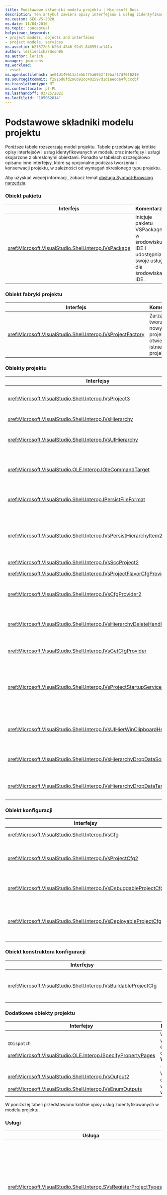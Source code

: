 ```yaml
---
title: Podstawowe składniki modelu projektu | Microsoft Docs
description: Ten artykuł zawiera opisy interfejsów i usług zidentyfikowanych w podstawowym modelu projektu oraz interfejsy i usługi skojarzone z obiektami.
ms.custom: SEO-VS-2020
ms.date: 11/04/2016
ms.topic: conceptual
helpviewer_keywords:
- project models, objects and interfaces
- project models, services
ms.assetid: b2f572d3-b26d-4846-92d1-84055fac141a
author: leslierichardson95
ms.author: lerich
manager: jmartens
ms.workload:
- vssdk
ms.openlocfilehash: ae01d149611afe5bf75a6952f19baff7d70f6210
ms.sourcegitcommit: f2916d8fd296b92cc402597d1d1eecda4f6cccbf
ms.translationtype: MT
ms.contentlocale: pl-PL
ms.lasthandoff: 03/25/2021
ms.locfileid: "105062814"
---
```

# <a name="project-model-core-components"></a>Podstawowe składniki modelu projektu
Poniższe tabele rozszerzają model projektu. Tabele przedstawiają krótkie opisy interfejsów i usług identyfikowanych w modelu oraz interfejsy i usługi skojarzone z określonymi obiektami. Ponadto w tabelach szczegółowo opisano inne interfejsy, które są opcjonalne podczas tworzenia i konserwacji projektu, w zależności od wymagań określonego typu projektu.

 Aby uzyskać więcej informacji, zobacz temat [obsługa Symbol-Browsing narzędzia](../../extensibility/internals/supporting-symbol-browsing-tools.md).

### <a name="package-object"></a>Obiekt pakietu

|Interfejs|Komentarze|
|---------------|--------------|
|<xref:Microsoft.VisualStudio.Shell.Interop.IVsPackage>|Inicjuje pakietu VSPackage w środowisku IDE i udostępnia swoje usługi dla środowiska IDE.|

### <a name="project-factory-object"></a>Obiekt fabryki projektu

|Interfejs|Komentarze|
|---------------|--------------|
|<xref:Microsoft.VisualStudio.Shell.Interop.IVsProjectFactory>|Zarządza tworzeniem nowych projektów i otwiera istniejące projekty.|

### <a name="project-objects"></a>Obiekty projektu

|Interfejsy|Komentarze|
|----------------|--------------|
|<xref:Microsoft.VisualStudio.Shell.Interop.IVsProject3>|Zarządza dodawaniem i usuwaniem elementów projektu, otwiera edytory i utrzymuje mapowanie między każdym monikerem dokumentu a `VSITEMID` . Dziedziczy z `IVsProject` i `IVsProject2` .|
|<xref:Microsoft.VisualStudio.Shell.Interop.IVsHierarchy>|Zarządza nawigacją i właściwościami wyświetlania oraz wyświetla zdarzenia.|
|<xref:Microsoft.VisualStudio.Shell.Interop.IVsUIHierarchy>|Włącza wykonywanie poleceń podobnie `IOleCommandTarget` jak w przypadku poleceń, takich jak wycinanie i zmiana nazwy, które są stosowane tylko wtedy, gdy fokus jest w Eksplorator rozwiązań.|
|<xref:Microsoft.VisualStudio.OLE.Interop.IOleCommandTarget>|Służy jako interfejs docelowy polecenia podstawowego dla hierarchii projektu. Jest to standardowy interfejs do wykonywania zapytań dotyczących obiektów w przypadku ich stanu lub stanu polecenia oraz uruchamiania poleceń. Dostępne, gdy nie masz fokusu w oknie projektu.|
|<xref:Microsoft.VisualStudio.Shell.Interop.IPersistFileFormat>|Koordynuje trwałość stanu projektu. Zazwyczaj stan projektu jest przechowywany jako plik projektu, ale można go dostosować do systemów magazynowania, które nie są oparte na plikach.|
|<xref:Microsoft.VisualStudio.Shell.Interop.IVsPersistHierarchyItem2>|Umożliwia projektowi zarządzanie wszystkimi aspektami trwałości dla elementów projektu, takich jak pliki na dysku lub obiekty w innych systemach magazynowania. `IVsPersistHierarchyItem2`Interfejs jest używany dla elementów, które nie implementują <xref:Microsoft.VisualStudio.Shell.Interop.IVsPersistDocData2> interfejsu.|
|<xref:Microsoft.VisualStudio.Shell.Interop.IVsSccProject2>|Koordynuje interakcje z kontrolą kodu źródłowego.|
|<xref:Microsoft.VisualStudio.Shell.Interop.IVsProjectFlavorCfgProvider>|Umożliwia projektom zarządzanie informacjami o konfiguracji.|
|<xref:Microsoft.VisualStudio.Shell.Interop.IVsCfgProvider2>|Zarządza obiektami konfiguracji projektu, takimi jak konfiguracje debugowania/wydawania. Operacje kompilowania, wdrażania i debugowania są koordynowane za poorednictwem obiektów konfiguracji projektu.|
|<xref:Microsoft.VisualStudio.Shell.Interop.IVsHierarchyDeleteHandler>|Zaimplementowane przez hierarchie w celu kontrolowania opcji usuwania (niszczących) lub usuwania (nieniszczących) dla elementów hierarchii. Wywoływanie interfejsu zapytania w `IVsHierarchyDeleteHandler` interfejsie z `IVsHierarchy` interfejsu.|
|<xref:Microsoft.VisualStudio.Shell.Interop.IVsGetCfgProvider>|Zapewnia opcję implementacji obiektu, który obsługuje `IVsCfgProvider2` interfejs na innej tożsamości com niż obiekt projektu, który implementuje `IVsHierarchy` interfejs.|
|<xref:Microsoft.VisualStudio.Shell.Interop.IVsProjectStartupServices>|Opcjonalny interfejs zaimplementowany, aby projekt był rozszerzalny przez innych deweloperów. `IVsProjectStartupServices`Interfejs umożliwia pakietu vspackageom innych firm Rejestrowanie identyfikatora GUID, który utrzymuje się w pliku projektu, tak aby przy każdym załadowaniu projektu załadować identyfikator GUID usługi innej firmy do pliku projektu i wywołać `QueryService` dla tego identyfikatora GUID.|
|<xref:Microsoft.VisualStudio.Shell.Interop.IVsUIHierWinClipboardHelperEvents>|Zaimplementowane przez hierarchie źródłowe w `UIHierarchy` oknie, aby koordynować Operacje schowka, takie jak wycinanie, kopiowanie i wklejanie. Użyj `AdviseClipboardHelperEvents` interfejsu, aby zarejestrować zdarzenia Schowka.|
|<xref:Microsoft.VisualStudio.Shell.Interop.IVsHierarchyDropDataSource2>|Zawiera informacje na temat przeciąganego elementu względem jego źródła danych podczas operacji przeciągania i upuszczania w oknie hierarchia interfejsu użytkownika. Wywoływana z `IVsHierarchy` interfejsu.|
|<xref:Microsoft.VisualStudio.Shell.Interop.IVsHierarchyDropDataTarget>|Zawiera informacje o przeciąganym elemencie względem obiektu docelowego upuszczania podczas operacji przeciągania i upuszczania w oknie hierarchii interfejsu użytkownika. Wywoływana z `IVsHierarchy` interfejsu.|

### <a name="configuration-object"></a>Obiekt konfiguracji

|Interfejsy|Komentarze|
|----------------|--------------|
|<xref:Microsoft.VisualStudio.Shell.Interop.IVsCfg>|Zawiera informacje o konfiguracji.|
|<xref:Microsoft.VisualStudio.Shell.Interop.IVsProjectCfg2>|Umożliwia projektom zarządzanie informacjami o konfiguracji.|
|<xref:Microsoft.VisualStudio.Shell.Interop.IVsDebuggableProjectCfg>|Umożliwia uruchomienie projektu pod kontrolą debugera.|
|<xref:Microsoft.VisualStudio.Shell.Interop.IVsDeployableProjectCfg>|Zaimplementowane przez projekty wdrażania, które wykonują operacje wdrażania dla innych projektów.|

### <a name="configuration-builder-object"></a>Obiekt konstruktora konfiguracji

|Interfejsy|Komentarze|
|----------------|--------------|
|<xref:Microsoft.VisualStudio.Shell.Interop.IVsBuildableProjectCfg>|Zarządza operacją kompilacji konfiguracji projektu.|

### <a name="additional-project-objects"></a>Dodatkowe obiekty projektu

|Interfejsy|Komentarze|
|----------------|--------------|
|`IDispatch`<br /><br /> <xref:Microsoft.VisualStudio.OLE.Interop.ISpecifyPropertyPages>|Wyświetla właściwości elementu w oknie **Właściwości** .|
|<xref:Microsoft.VisualStudio.Shell.Interop.IVsOutput2><br /><br /> <xref:Microsoft.VisualStudio.Shell.Interop.IVsEnumOutputs>|Wyświetla dane wyjściowe wdrożenia.|

 W poniższej tabeli przedstawiono krótkie opisy usług zidentyfikowanych w modelu projektu.

### <a name="services"></a>Usługi

|Usługa|Komentarze|
|-------------|--------------|
|<xref:Microsoft.VisualStudio.Shell.Interop.SVsRegisterProjectTypes>|Używane przez pakietów VSPackage, które implementują typy projektów, aby zarejestrować swoją fabrykę projektu w środowisku IDE. Pakietu VSPackage musi wywoływać `QueryService` tę usługę i zarejestrować jej fabrykę projektu, gdy `IVsPackage::SetSite` wywoływana jest metoda. Jeśli `SetSite` Metoda nie jest wywoływana, projekt nie jest skonkretyzowany.|
|<xref:Microsoft.VisualStudio.Shell.Interop.SVsSolution>|Zapewnia dostęp do wewnętrznego, wbudowanego koncepcji bieżącego rozwiązania, takiego jak możliwość wyliczania projektów, tworzenia nowych projektów, powiadamiania o zmianach projektu i tak dalej.|
|<xref:Microsoft.VisualStudio.Shell.Interop.SVsSccManager>|Wywoływane przez projekty, które chcą wziąć udział w kontroli źródła.|
|<xref:Microsoft.VisualStudio.Shell.Interop.SVsRunningDocumentTable>|Utrzymuje tabelę otwartych dokumentów, aby określić, czy co najmniej jeden element projektu jest już otwarty.|
|<xref:Microsoft.VisualStudio.Shell.Interop.SVsUIShellOpenDocument>|Zawiera interfejsy i metody wywoływane do rzeczywistego otwierania elementu projektu przy użyciu standardowego edytora lub określonego edytora.|
|<xref:Microsoft.VisualStudio.Shell.Interop.SVsTrackProjectDocuments>|Wymagane do wywołania przez wszystkie projekty po ich dodaniu, usunięciu lub zmianie nazwy ich elementów.|
|<xref:Microsoft.VisualStudio.Shell.Interop.SVsFileChangeEx>|Zarządza zmianami w pliku lub katalogu i powiadamia klientów, gdy wybrane pliki zostały zmienione na dysku.|
|<xref:Microsoft.VisualStudio.Shell.Interop.SVsQueryEditQuerySave>|Wymagane do wywołania przez wszystkie projekty i edytory, zanim zostaną one zmienione lub zapisane.|
|<xref:Microsoft.VisualStudio.Shell.Interop.SVsSolutionBuildManager>|Zarządza kolejnością operacji kompilowania i wdrażania na potrzeby konfiguracji projektu.|
|<xref:Microsoft.VisualStudio.Shell.Interop.SVsShellDebugger>|Zapewnia dostęp do usług debugera niskiego poziomu używanych w przypadku większości kontrolek debugowania.|
|<xref:Microsoft.VisualStudio.Shell.Interop.SVsShellMonitorSelection>|Umożliwia pakietów VSPackage dostęp do informacji o bieżących wyborach i umożliwia komunikację z oknem **Właściwości** .|
|<xref:Microsoft.VisualStudio.Shell.Interop.SVsUIShell>|Zapewnia podstawowe funkcje środowiska IDE związane z interfejsem użytkownika, takie jak możliwość tworzenia i wyliczania okien narzędzi lub okien dokumentów lub do zgłaszania błędu użytkownikowi.|
|<xref:Microsoft.VisualStudio.Shell.Interop.SVsStatusbar>|Zapewnia dostęp do paska stanu IDE.|
|<xref:Microsoft.VisualStudio.Shell.Interop.IVsExtensibility3>|Używane do implementowania modelu automatyzacji. W modelu projektu zwrócisz obiekt właściwości, który umożliwia utworzenie wystąpienia tego obiektu.|
|<xref:Microsoft.VisualStudio.Shell.Interop.SVsUIHierWinClipboardHelper>|Służy do implementowania zdarzeń Schowka w obiekcie projektu w hierarchii. `SVsUIHierWinClipboardHelper` umożliwia prawidłowe obsłudze operacji wycinania, kopiowania i wklejania.|

## <a name="see-also"></a>Zobacz też
- <xref:Microsoft.VisualStudio.OLE.Interop.IOleCommandTarget>
- [Lista kontrolna: Tworzenie nowych typów projektów](../../extensibility/internals/checklist-creating-new-project-types.md)
- [Nie w kompilacji: używanie klas projektu HierUtil7 do implementowania typu projektu (C++)](/previous-versions/bb166212(v=vs.100))
- [Obsługa narzędzi do przeglądania symboli](../../extensibility/internals/supporting-symbol-browsing-tools.md)
- [Elementy modelu projektu](../../extensibility/internals/elements-of-a-project-model.md)